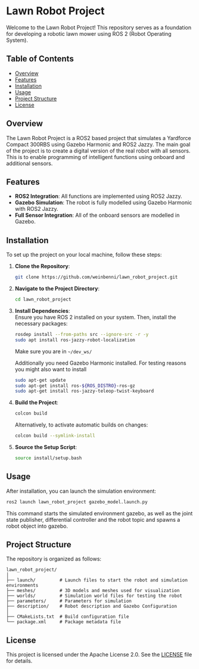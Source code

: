 # Lawn Robot Project

Welcome to the Lawn Robot Project! This repository serves as a foundation for developing a robotic lawn mower using ROS 2 (Robot Operating System).

## Table of Contents
- [Overview](#overview)
- [Features](#features)
- [Installation](#installation)
- [Usage](#usage)
- [Project Structure](#project-structure)
- [License](#license)


## Overview
The Lawn Robot Project is a ROS2 based project that simulates a Yardforce Compact 300RBS using Gazebo Harmonic and ROS2 Jazzy. The main goal of the project is to create a digital version 
of the real robot with all sensors. This is to enable programming of intelligent functions using onboard and additional sensors.


## Features
- **ROS2 Integration**: All functions are implemented using ROS2 Jazzy.
- **Gazebo Simulation**: The robot is fully modelled using Gazebo Harmonic with ROS2 Jazzy. 
- **Full Sensor Integration**: All of the onboard sensors are modelled in Gazebo.


## Installation
To set up the project on your local machine, follow these steps:  

1. **Clone the Repository**:  
   ```bash
   git clone https://github.com/weinbenni/lawn_robot_project.git
   ```

2. **Navigate to the Project Directory**:  
   ```bash
   cd lawn_robot_project
   ```

3. **Install Dependencies**:  
   Ensure you have ROS 2 installed on your system. Then, install the necessary packages:  
   ```bash
   rosdep install --from-paths src --ignore-src -r -y
   sudo apt install ros-jazzy-robot-localization
   ```
   Make sure you are in ```~/dev_ws/```

   Additionally you need Gazebo Harmonic installed. For testing reasons you might also want to install 
   ```bash
   sudo apt-get update
   sudo apt-get install ros-${ROS_DISTRO}-ros-gz
   sudo apt-get install ros-jazzy-teleop-twist-keyboard 
   ```

   

5. **Build the Project**:  
   ```bash
   colcon build
   ```

   Alternatively, to activate automatic builds on changes:
   ```bash
   colcon build --symlink-install
   ```

6. **Source the Setup Script**:  
   ```bash
   source install/setup.bash
   ```


## Usage
After installation, you can launch the simulation environment:  
```bash
ros2 launch lawn_robot_project gazebo_model.launch.py
```
This command starts the simulated environment gazebo, as well as the joint state publisher, differential controller and the robot topic and spawns a robot object into gazebo.


## Project Structure
The repository is organized as follows:  
```
lawn_robot_project/
│
├── launch/         # Launch files to start the robot and simulation environments
├── meshes/         # 3D models and meshes used for visualization
├── worlds/         # Simulation world files for testing the robot
├── parameters/     # Parameters for simulation
├── description/    # Robot description and Gazebo Configuration
│
├── CMakeLists.txt  # Build configuration file
└── package.xml     # Package metadata file
```



## License
This project is licensed under the Apache License 2.0. See the [LICENSE](LICENSE.md) file for details.  
